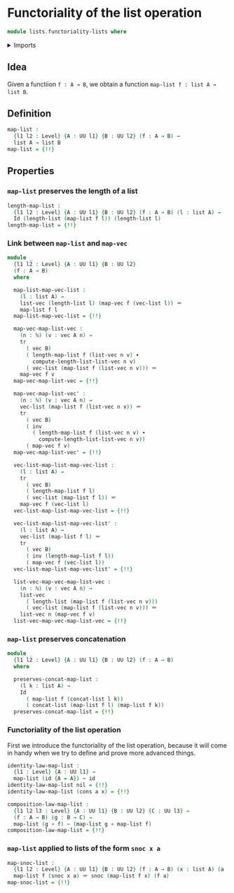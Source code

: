 # Functoriality of the list operation

```agda
module lists.functoriality-lists where
```

<details><summary>Imports</summary>

```agda
open import elementary-number-theory.equality-natural-numbers
open import elementary-number-theory.natural-numbers

open import foundation.action-on-identifications-functions
open import foundation.dependent-pair-types
open import foundation.equality-dependent-pair-types
open import foundation.function-types
open import foundation.homotopies
open import foundation.identity-types
open import foundation.propositions
open import foundation.transport-along-identifications
open import foundation.universe-levels

open import linear-algebra.functoriality-vectors
open import linear-algebra.vectors

open import lists.arrays
open import lists.concatenation-lists
open import lists.lists
```

</details>

## Idea

Given a functiion `f : A → B`, we obtain a function
`map-list f : list A → list B`.

## Definition

```agda
map-list :
  {l1 l2 : Level} {A : UU l1} {B : UU l2} (f : A → B) →
  list A → list B
map-list = {!!}
```

## Properties

### `map-list` preserves the length of a list

```agda
length-map-list :
  {l1 l2 : Level} {A : UU l1} {B : UU l2} (f : A → B) (l : list A) →
  Id (length-list (map-list f l)) (length-list l)
length-map-list = {!!}
```

### Link between `map-list` and `map-vec`

```agda
module _
  {l1 l2 : Level} {A : UU l1} {B : UU l2}
  (f : A → B)
  where

  map-list-map-vec-list :
    (l : list A) →
    list-vec (length-list l) (map-vec f (vec-list l)) ＝
    map-list f l
  map-list-map-vec-list = {!!}

  map-vec-map-list-vec :
    (n : ℕ) (v : vec A n) →
    tr
      ( vec B)
      ( length-map-list f (list-vec n v) ∙
        compute-length-list-list-vec n v)
      ( vec-list (map-list f (list-vec n v))) ＝
    map-vec f v
  map-vec-map-list-vec = {!!}

  map-vec-map-list-vec' :
    (n : ℕ) (v : vec A n) →
    vec-list (map-list f (list-vec n v)) ＝
    tr
      ( vec B)
      ( inv
        ( length-map-list f (list-vec n v) ∙
          compute-length-list-list-vec n v))
      ( map-vec f v)
  map-vec-map-list-vec' = {!!}

  vec-list-map-list-map-vec-list :
    (l : list A) →
    tr
      ( vec B)
      ( length-map-list f l)
      ( vec-list (map-list f l)) ＝
    map-vec f (vec-list l)
  vec-list-map-list-map-vec-list = {!!}

  vec-list-map-list-map-vec-list' :
    (l : list A) →
    vec-list (map-list f l) ＝
    tr
      ( vec B)
      ( inv (length-map-list f l))
      ( map-vec f (vec-list l))
  vec-list-map-list-map-vec-list' = {!!}

  list-vec-map-vec-map-list-vec :
    (n : ℕ) (v : vec A n) →
    list-vec
      ( length-list (map-list f (list-vec n v)))
      ( vec-list (map-list f (list-vec n v))) ＝
    list-vec n (map-vec f v)
  list-vec-map-vec-map-list-vec = {!!}
```

### `map-list` preserves concatenation

```agda
module _
  {l1 l2 : Level} {A : UU l1} {B : UU l2} (f : A → B)
  where

  preserves-concat-map-list :
    (l k : list A) →
    Id
      ( map-list f (concat-list l k))
      ( concat-list (map-list f l) (map-list f k))
  preserves-concat-map-list = {!!}
```

### Functoriality of the list operation

First we introduce the functoriality of the list operation, because it will come
in handy when we try to define and prove more advanced things.

```agda
identity-law-map-list :
  {l1 : Level} {A : UU l1} →
  map-list (id {A = A}) ~ id
identity-law-map-list nil = {!!}
identity-law-map-list (cons a x) = {!!}

composition-law-map-list :
  {l1 l2 l3 : Level} {A : UU l1} {B : UU l2} {C : UU l3} →
  (f : A → B) (g : B → C) →
  map-list (g ∘ f) ~ (map-list g ∘ map-list f)
composition-law-map-list = {!!}
```

### `map-list` applied to lists of the form `snoc x a`

```agda
map-snoc-list :
  {l1 l2 : Level} {A : UU l1} {B : UU l2} (f : A → B) (x : list A) (a : A) →
  map-list f (snoc x a) ＝ snoc (map-list f x) (f a)
map-snoc-list = {!!}
```
